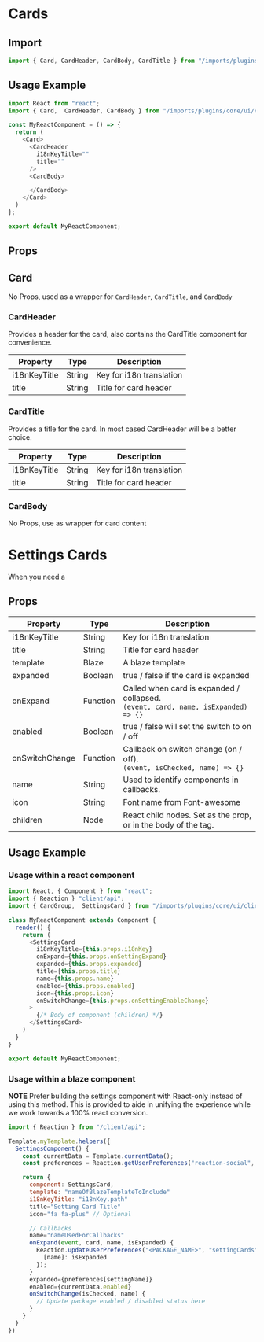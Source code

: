 # Cards

## Import

```javascript
import { Card, CardHeader, CardBody, CardTitle } from "/imports/plugins/core/ui/client/components";
```

## Usage Example

```javascript
import React from "react";
import { Card,  CardHeader, CardBody } from "/imports/plugins/core/ui/client/components";

const MyReactComponent = () => {
  return (
    <Card>
      <CardHeader
        i18nKeyTitle=""
        title=""
      />
      <CardBody>

      </CardBody>
    </Card>
  )
};

export default MyReactComponent;
```

## Props

## Card

No Props, used as a wrapper for `CardHeader`, `CardTitle`, and `CardBody`

### CardHeader

Provides a header for the card, also contains the CardTitle component for convenience.

Property     | Type   | Description
------------ | ------ | ------------------------
i18nKeyTitle | String | Key for i18n translation
title        | String | Title for card header

### CardTitle

Provides a title for the card. In most cased CardHeader will be a better choice.

Property     | Type   | Description
------------ | ------ | ------------------------
i18nKeyTitle | String | Key for i18n translation
title        | String | Title for card header

### CardBody

No Props, use as wrapper for card content

# Settings Cards

When you need a

## Props

Property       | Type     | Description
-------------- | -------- | ----------------------------------------------------------------------------------------
i18nKeyTitle   | String   | Key for i18n translation
title          | String   | Title for card header
template       | Blaze    | A blaze template
expanded       | Boolean  | true / false if the card is expanded
onExpand       | Function | Called when card is expanded / collapsed. <br> `(event, card, name, isExpanded) => {}`
enabled        | Boolean  | true / false will set the switch to on / off
onSwitchChange | Function | Callback on switch change (on / off). <br> `(event, isChecked, name) => {}`
name           | String   | Used to identify components in callbacks.
icon           | String   | Font name from Font-awesome
children       | Node     | React child nodes. Set as the prop, or in the body of the tag.

## Usage Example

### Usage within a react component

```javascript
import React, { Component } from "react";
import { Reaction } "client/api";
import { CardGroup,  SettingsCard } from "/imports/plugins/core/ui/client/components";

class MyReactComponent extends Component {
  render() {
    return (
      <SettingsCard
        i18nKeyTitle={this.props.i18nKey}
        onExpand={this.props.onSettingExpand}
        expanded={this.props.expanded}
        title={this.props.title}
        name={this.props.name}
        enabled={this.props.enabled}
        icon={this.props.icon}
        onSwitchChange={this.props.onSettingEnableChange}
      >
        {/* Body of component (children) */}
      </SettingsCard>
    )
  }
}

export default MyReactComponent;
```

### Usage within a blaze component

**NOTE** Prefer building the settings component with React-only instead of using this method. This is provided to aide in unifying the experience while we work towards a 100% react conversion.

```javascript
import { Reaction } from "/client/api";

Template.myTemplate.helpers({
  SettingsComponent() {
    const currentData = Template.currentData();
    const preferences = Reaction.getUserPreferences("reaction-social", "settingsCards", {});

    return {
      component: SettingsCard,
      template: "nameOfBlazeTemplateToInclude"
      i18nKeyTitle: "i18nKey.path"
      title="Setting Card Title"
      icon="fa fa-plus" // Optional

      // Callbacks
      name="nameUsedForCallbacks"
      onExpand(event, card, name, isExpanded) {
        Reaction.updateUserPreferences("<PACKAGE_NAME>", "settingCards", {
          [name]: isExpanded
        });
      }
      expanded={preferences[settingName]}
      enabled={currentData.enabled}
      onSwitchChange(isChecked, name) {
        // Update package enabled / disabled status here
      }
    }
  }
})
```
